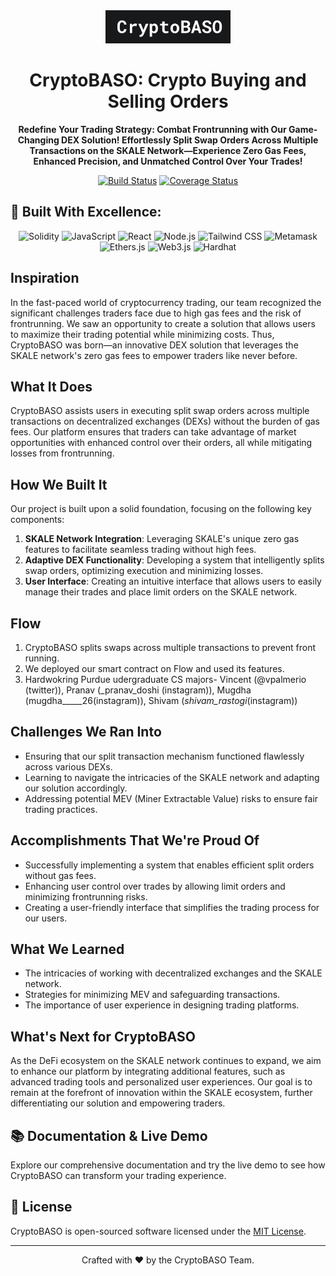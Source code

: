 <div align="center">

<img src="CryptoBASO.jpeg" alt="CryptoBASO Logo" width="200"/>

# CryptoBASO: Crypto Buying and Selling Orders 

**Redefine Your Trading Strategy: Combat Frontrunning with Our Game-Changing DEX Solution! Effortlessly Split Swap Orders Across Multiple Transactions on the SKALE Network—Experience Zero Gas Fees, Enhanced Precision, and Unmatched Control Over Your Trades!**

[![Build Status](https://img.shields.io/badge/build-passing-brightgreen.svg)]()
[![Coverage Status](https://img.shields.io/badge/coverage-100%25-brightgreen.svg)]()

</div>

## 🌟 Built With Excellence:

<div align="center">

![Solidity](https://img.shields.io/badge/Solidity-363636?logo=solidity&logoColor=white)
![JavaScript](https://img.shields.io/badge/JavaScript-F7DF1E?logo=javascript&logoColor=black)
![React](https://img.shields.io/badge/React-61DAFB?logo=react&logoColor=black)
![Node.js](https://img.shields.io/badge/Node.js-43853D?logo=node.js&logoColor=white)
![Tailwind CSS](https://img.shields.io/badge/Tailwind_CSS-38B2AC?logo=tailwind-css&logoColor=white)
![Metamask](https://img.shields.io/badge/Metamask-FF6B00?logo=metamask&logoColor=white)
![Ethers.js](https://img.shields.io/badge/Ethers.js-3C3C3D?logo=ethers&logoColor=white)
![Web3.js](https://img.shields.io/badge/Web3.js-F16822?logo=web3.js&logoColor=white)
![Hardhat](https://img.shields.io/badge/Hardhat-FFDB58?logo=hardhat&logoColor=black)

</div>

## Inspiration

In the fast-paced world of cryptocurrency trading, our team recognized the significant challenges traders face due to high gas fees and the risk of frontrunning. We saw an opportunity to create a solution that allows users to maximize their trading potential while minimizing costs. Thus, CryptoBASO was born—an innovative DEX solution that leverages the SKALE network's zero gas fees to empower traders like never before.

## What It Does

CryptoBASO assists users in executing split swap orders across multiple transactions on decentralized exchanges (DEXs) without the burden of gas fees. Our platform ensures that traders can take advantage of market opportunities with enhanced control over their orders, all while mitigating losses from frontrunning.

## How We Built It

Our project is built upon a solid foundation, focusing on the following key components:

1. **SKALE Network Integration**: Leveraging SKALE's unique zero gas features to facilitate seamless trading without high fees.
2. **Adaptive DEX Functionality**: Developing a system that intelligently splits swap orders, optimizing execution and minimizing losses.
3. **User Interface**: Creating an intuitive interface that allows users to easily manage their trades and place limit orders on the SKALE network.

## Flow
1. CryptoBASO splits swaps across multiple transactions to prevent front running.
2. We deployed our smart contract on Flow and used its features.
3. Hardwokring Purdue udergraduate CS majors- Vincent (@vpalmerio (twitter)), Pranav (_pranav_doshi (instagram)), Mugdha (mugdha_____26(instagram)), Shivam (_shivam_rastogi_(instagram))


## Challenges We Ran Into

- Ensuring that our split transaction mechanism functioned flawlessly across various DEXs.
- Learning to navigate the intricacies of the SKALE network and adapting our solution accordingly.
- Addressing potential MEV (Miner Extractable Value) risks to ensure fair trading practices.

## Accomplishments That We're Proud Of

- Successfully implementing a system that enables efficient split orders without gas fees.
- Enhancing user control over trades by allowing limit orders and minimizing frontrunning risks.
- Creating a user-friendly interface that simplifies the trading process for our users.

## What We Learned

- The intricacies of working with decentralized exchanges and the SKALE network.
- Strategies for minimizing MEV and safeguarding transactions.
- The importance of user experience in designing trading platforms.

## What's Next for CryptoBASO

As the DeFi ecosystem on the SKALE network continues to expand, we aim to enhance our platform by integrating additional features, such as advanced trading tools and personalized user experiences. Our goal is to remain at the forefront of innovation within the SKALE ecosystem, further differentiating our solution and empowering traders.

## 📚 Documentation & Live Demo

Explore our comprehensive documentation and try the live demo to see how CryptoBASO can transform your trading experience.

## 📝 License

CryptoBASO is open-sourced software licensed under the [MIT License](https://opensource.org/licenses/MIT).

---

<div align="center">

Crafted with ❤️ by the CryptoBASO Team.

</div>
